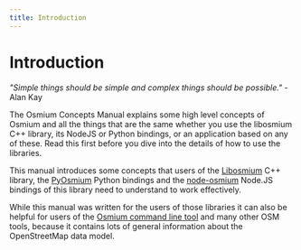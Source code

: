 ```yaml
---
title: Introduction
---
```


# Introduction

*"Simple things should be simple and complex things should be possible."* - Alan Kay

The Osmium Concepts Manual explains some high level concepts of Osmium and all the things that are the same whether you use the libosmium C++ library, its NodeJS or Python bindings, or an application based on any of these. Read this first before you dive into the details of how to use the libraries.

This manual introduces some concepts that users of the
[Libosmium](http://osmcode.org/libosmium/) C++ library, the
[PyOsmium](http://osmcode.org/pyosmium/) Python bindings and the
[node-osmium](http://osmcode.org/node-osmium/) Node.JS bindings of this library
need to understand to work effectively.

While this manual was written for the users of those libraries it can also be
helpful for users of the [Osmium command line tool](http://osmcode.org/osmium-tool/)
and many other OSM tools, because it contains lots of general information about
the OpenStreetMap data model.

